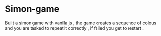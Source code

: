 # Simon-game
Built a simon game with vanilla js , the game creates a sequence of colous and you are tasked to repeat it correctly , if failed you get to restart .
